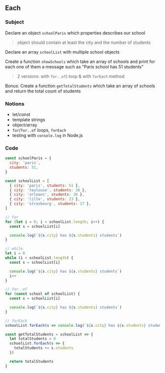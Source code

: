 ## Each

### Subject

Declare an object `schoolParis` which properties describes our school
> object should contain at least the city and the number of students

Declare an array `schoolList` with multiple school objects

Create a function `showSchools` which take an array of schools and print for each one of them a message such as "Paris school has 51 students"
> 2 versions: with `for..of`) loop & with `forEach` method

Bonus:
Create a function `getTotalStudents` which take an array of schools and return the total count of students

### Notions
- let/const
- template strings
- object/array
- `for`/`for..of` loops, `forEach`
- testing with `console.log` in Node.js

### Code

```javascript
const schoolParis = {
  city: 'paris',
  students: 51,
}
```

```javascript
const schoolList = [ 
  { city: 'paris', students: 51 },
  { city: 'toulouse', students: 30 },
  { city: 'orleans', students: 30 },
  { city: 'lille', students: 23 },
  { city: 'strasbourg', students: 17 },
]
```

```javascript
// for
for (let i = 0; i < schoolList.length; i++) {
  const s = schoolList[i]

  console.log(`${s.city} has ${s.students} students`)
}

// while
let i = 0
while (i < schoolList.length) {
  const s = schoolList[i]

  console.log(`${s.city} has ${s.students} students`)
  i++
}

// for..of
for (const school of schoolList) {
  const s = schoolList[i]

  console.log(`${s.city} has ${s.students} students`)
}

// forEach
schoolList.forEach(s => console.log(`${s.city} has ${s.students} students`))
```

```javascript
const getTotalStudents = schoolList => {
  let totalStudents = 0
  schoolList.forEach(s => {
    totalStudents += s.students
  })

  return totalStudents
}
```
